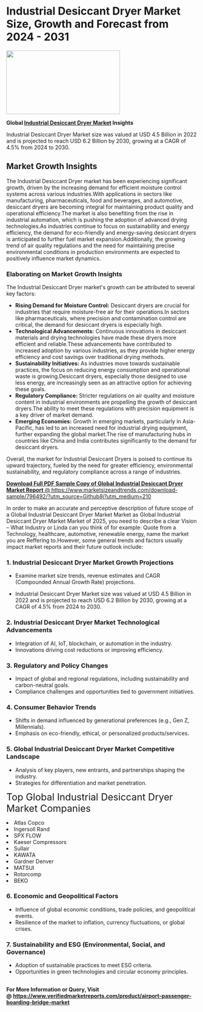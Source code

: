 <H1>Industrial Desiccant Dryer Market Size, Growth and Forecast from 2024 - 2031</H1><img class="aligncenter size-medium wp-image-584254" src="https://thirdeyenews.in/wp-content/uploads/2024/09/Global-Market-Research-300x168.jpeg" alt="" width="300" height="168" /><p><strong>Global&nbsp;<a href="https://www.marketsizeandtrends.com/download-sample/796492/?utm_source=Github8j?utm_medium=210">Industrial Desiccant Dryer Market</a> Insights</strong></p><p>Industrial Desiccant Dryer Market size was valued at USD 4.5 Billion in 2022 and is projected to reach USD 6.2 Billion by 2030, growing at a CAGR of 4.5% from 2024 to 2030.</p><p><h2>Market Growth Insights</h2> <p>The Industrial Desiccant Dryer market has been experiencing significant growth, driven by the increasing demand for efficient moisture control systems across various industries.With applications in sectors like manufacturing, pharmaceuticals, food and beverages, and automotive, desiccant dryers are becoming integral for maintaining product quality and operational efficiency.The market is also benefiting from the rise in industrial automation, which is pushing the adoption of advanced drying technologies.As industries continue to focus on sustainability and energy efficiency, the demand for eco-friendly and energy-saving desiccant dryers is anticipated to further fuel market expansion.Additionally, the growing trend of air quality regulations and the need for maintaining precise environmental conditions in production environments are expected to positively influence market dynamics.</p> <p><a href="#"></a></p> <h3>Elaborating on Market Growth Insights</h3> <p>The Industrial Desiccant Dryer market's growth can be attributed to several key factors:</p> <ul> <li><strong>Rising Demand for Moisture Control:</strong> Desiccant dryers are crucial for industries that require moisture-free air for their operations.In sectors like pharmaceuticals, where precision and contamination control are critical, the demand for desiccant dryers is especially high.</li> <li><strong>Technological Advancements:</strong> Continuous innovations in desiccant materials and drying technologies have made these dryers more efficient and reliable.These advancements have contributed to increased adoption by various industries, as they provide higher energy efficiency and cost savings over traditional drying methods.</li> <li><strong>Sustainability Initiatives:</strong> As industries move towards sustainable practices, the focus on reducing energy consumption and operational waste is growing.Desiccant dryers, especially those designed to use less energy, are increasingly seen as an attractive option for achieving these goals.</li> <li><strong>Regulatory Compliance:</strong> Stricter regulations on air quality and moisture content in industrial environments are propelling the growth of desiccant dryers.The ability to meet these regulations with precision equipment is a key driver of market demand.</li> <li><strong>Emerging Economies:</strong> Growth in emerging markets, particularly in Asia-Pacific, has led to an increased need for industrial drying equipment, further expanding the global market.The rise of manufacturing hubs in countries like China and India contributes significantly to the demand for desiccant dryers.</li> </ul> <p>Overall, the market for Industrial Desiccant Dryers is poised to continue its upward trajectory, fueled by the need for greater efficiency, environmental sustainability, and regulatory compliance across a range of industries.</p> <p><a href="#"></p><p><span class=""><strong>Download Full PDF Sample Copy of Global Industrial Desiccant Dryer Market Report</strong> @ <a href="https://www.marketsizeandtrends.com/download-sample/796492/?utm_source=Github8j?utm_medium=210" target="_blank">https://www.marketsizeandtrends.com/download-sample/796492/?utm_source=Github8j?utm_medium=210</a></span></p><p>In order to make an accurate and perceptive description of future scope of a Global&nbsp;Industrial Desiccant Dryer Market Market as Global&nbsp;Industrial Desiccant Dryer Market Market of 2025, you need to describe a clear Vision &ndash; What Industry or Linda can you think of for example: Quote from a Technology, healthcare, automotive, renewable energy, name the market you are Reffering to.However, some general trends and factors usually impact market reports and their future outlook include:</p><h3>1.&nbsp;<strong>Industrial Desiccant Dryer Market Growth Projections</strong></h3><ul><li>Examine market size trends, revenue estimates and CAGR (Compounded Annual Growth Rate) projections.</li><li><p>Industrial Desiccant Dryer Market size was valued at USD 4.5 Billion in 2022 and is projected to reach USD 6.2 Billion by 2030, growing at a CAGR of 4.5% from 2024 to 2030.</p></li></ul><h3>2.&nbsp;<strong>Industrial Desiccant Dryer Market Technological Advancements</strong></h3><ul><li>Integration of AI, IoT, blockchain, or automation in the industry.</li><li>Innovations driving cost reductions or improving efficiency.</li></ul><h3>3.&nbsp;<strong>Regulatory and Policy Changes</strong></h3><ul><li>Impact of global and regional regulations, including sustainability and carbon-neutral goals.</li><li>Compliance challenges and opportunities tied to government initiatives.</li></ul><h3>4.&nbsp;<strong>Consumer Behavior Trends</strong></h3><ul><li>Shifts in demand influenced by generational preferences (e.g., Gen Z, Millennials).</li><li>Emphasis on eco-friendly, ethical, or personalized products/services.</li></ul><h3>5.&nbsp;<strong>Global Industrial Desiccant Dryer Market Competitive Landscape</strong></h3><ul><li>Analysis of key players, new entrants, and partnerships shaping the industry.</li><li>Strategies for differentiation and market penetration.</li></ul><p data-pm-slice="1 1 []"><span style="color: inherit; font-family: inherit; font-size: 25px;">Top Global Industrial Desiccant Dryer Market Companies</span></p><div class="" data-test-id=""><p><li> Atlas Copco</li><li> Ingersoll Rand</li><li> SPX FLOW</li><li> Kaeser Compressors</li><li> Sullair</li><li> KAWATA</li><li> Gardner Denver</li><li> MATSUI</li><li> Rotorcomp</li><li> BEKO</li></p></div><h3>6.&nbsp;<strong>Economic and Geopolitical Factors</strong></h3><ul><li>Influence of global economic conditions, trade policies, and geopolitical events.</li><li>Resilience of the market to inflation, currency fluctuations, or global crises.</li></ul><h3>7.&nbsp;<strong>Sustainability and ESG (Environmental, Social, and Governance)</strong></h3><ul><li>Adoption of sustainable practices to meet ESG criteria.</li><li>Opportunities in green technologies and circular economy principles.</li></ul><h2><strong style="font-size: 14px;">For More Information or Query, Visit @&nbsp;</strong><a style="background-color: #ffffff; font-size: 14px;" href="https://www.marketsizeandtrends.com/report/industrial-desiccant-dryer-market/" target="_blank">https://www.verifiedmarketreports.com/product/airport-passenger-boarding-bridge-market</a></h2>